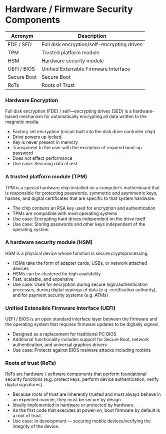 # Hardware / Firmware Security Components

| Acronym | Description |
|---------|-------------|
| FDE / SED | Full disk encryption/self-encrypting drives |
| TPM | Trusted platform module |
| HSM | Hardware security module |
| UEFI / BIOS | Unified Extensible Firmware Interface |
| Secure Boot | Secure Boot |
| RoTs | Roots of Trust |

### Hardware Encryption
Full disk encryption (FDE) / self—encrypting drives (SED) is a hardware-based mechanism for automatically encrypting all data written to the magnetic media.
* Factory set encryption (circuit built into the disk drive controller chip)
* Drive powers up locked
* Key is never present in memory
* Transparent to the user with the exception of required boot-up password
* Does not effect performance
* Use case: Securing data at rest

### A trusted platform module (TPM)
TPM is a special hardware chip installed on a computer’s motherboard that is responsible for protecting passwords, symmetric and asymmetric keys, hashes, and digital certificates that are specific to that system hardware.
* The chip contains an RSA key used for encryption and
authentication
* TPMs are compatible with most operating systems
* Use case: Encrypting hard drives independent on the drive itself
* Use case: Storing passwords and other keys independent of the operating system

### A hardware security module (HSM)
HSM is a physical device whose function is secure cryptoprocessing.
* HSMs take the form of adapter cards, USBs, or network attached devices
* HSMs can be clustered for high availability
* Fast, scalable, and expensive
* Use case: Used for encryption during secure login/authentication processes, during digital signings of data (e.g. certification authority), and for payment security systems (e.g. ATMs)

### Unified Extensible Firmware Interface (UEFI)
UEFI / BiOS is an open standard interface layer between the firmware and the operating system that requires firmware updates to be digitally signed.
* Designed as a replacement for traditional PC BIOS
* Additional functionality includes support for Secure Boot, network authentication, and universal graphics drivers
* Use case: Protects against BIOS malware attacks including rootkits

### Roots of trust (RoTs)
RoTs are hardware / software components that perform foundational security functions (e.g. protect keys, perform device authentication, verify digital signatures).
* Because roots of trust are inherently trusted and must always behave in an expected manner, they must be secure by design.
* Ideally implemented in hardware or protected by hardware.
* As the first code that executes at power-on, boot firmware by default is a root of trust.
* Use case: In development — securing mobile devices/verifying the integrity of the device.
